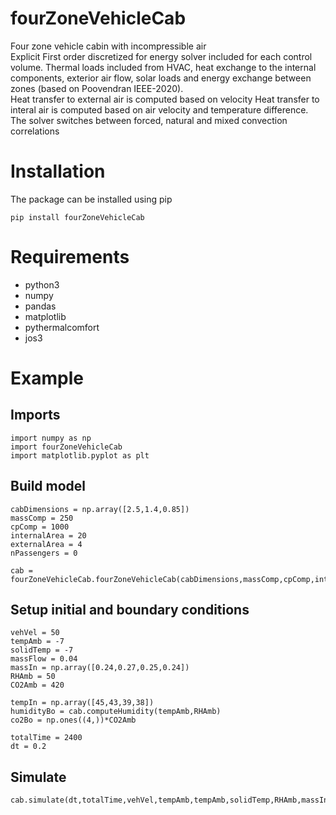 # fourZoneVehicleCab
Four zone vehicle cabin with incompressible air        
Explicit First order discretized for energy solver included for each control volume.
Thermal loads included from HVAC, heat exchange to the internal components, exterior air flow, solar loads and energy exchange between zones (based on Poovendran IEEE-2020).                 
Heat transfer to external air is computed based on velocity
Heat transfer to interal air is computed based on air velocity and temperature difference. The solver switches between forced, natural and mixed convection correlations

# Installation
The package can be installed using pip
```
pip install fourZoneVehicleCab
```

# Requirements

* python3
* numpy
* pandas
* matplotlib
* pythermalcomfort
* jos3

# Example
## Imports
```
import numpy as np
import fourZoneVehicleCab
import matplotlib.pyplot as plt
```
## Build model
```
cabDimensions = np.array([2.5,1.4,0.85])
massComp = 250
cpComp = 1000
internalArea = 20
externalArea = 4
nPassengers = 0

cab = fourZoneVehicleCab.fourZoneVehicleCab(cabDimensions,massComp,cpComp,internalArea,externalArea,nPassengers)
```

## Setup initial and boundary conditions
```
vehVel = 50
tempAmb = -7
solidTemp = -7
massFlow = 0.04 
massIn = np.array([0.24,0.27,0.25,0.24])
RHAmb = 50
CO2Amb = 420

tempIn = np.array([45,43,39,38])
humidityBo = cab.computeHumidity(tempAmb,RHAmb)
co2Bo = np.ones((4,))*CO2Amb

totalTime = 2400
dt = 0.2

```
## Simulate 
```
cab.simulate(dt,totalTime,vehVel,tempAmb,tempAmb,solidTemp,RHAmb,massIn,tempIn,humidityBo,co2Bo)
```
## 

